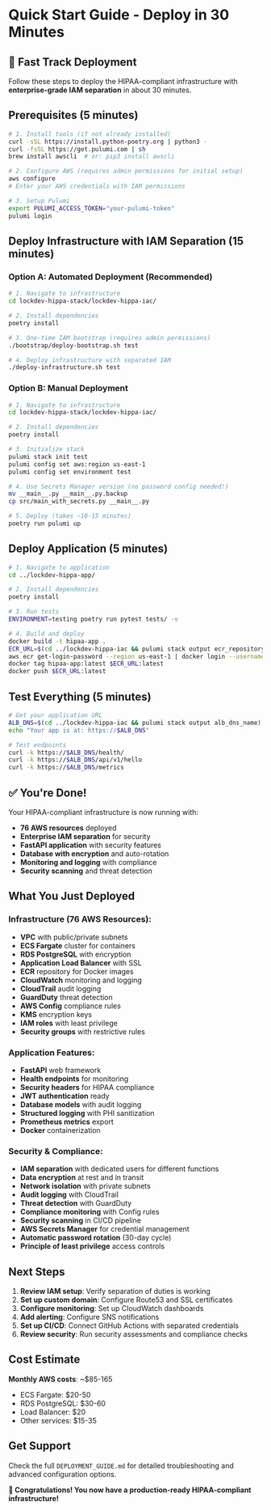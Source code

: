 # Quick Start Guide - Deploy in 30 Minutes

## 🚀 Fast Track Deployment

Follow these steps to deploy the HIPAA-compliant infrastructure with **enterprise-grade IAM separation** in about 30 minutes.

## Prerequisites (5 minutes)

```bash
# 1. Install tools (if not already installed)
curl -sSL https://install.python-poetry.org | python3 -
curl -fsSL https://get.pulumi.com | sh
brew install awscli  # or: pip3 install awscli

# 2. Configure AWS (requires admin permissions for initial setup)
aws configure
# Enter your AWS credentials with IAM permissions

# 3. Setup Pulumi
export PULUMI_ACCESS_TOKEN="your-pulumi-token"
pulumi login
```

## Deploy Infrastructure with IAM Separation (15 minutes)

### Option A: Automated Deployment (Recommended)

```bash
# 1. Navigate to infrastructure
cd lockdev-hippa-stack/lockdev-hippa-iac/

# 2. Install dependencies
poetry install

# 3. One-time IAM bootstrap (requires admin permissions)
./bootstrap/deploy-bootstrap.sh test

# 4. Deploy infrastructure with separated IAM
./deploy-infrastructure.sh test
```

### Option B: Manual Deployment

```bash
# 1. Navigate to infrastructure
cd lockdev-hippa-stack/lockdev-hippa-iac/

# 2. Install dependencies
poetry install

# 3. Initialize stack
pulumi stack init test
pulumi config set aws:region us-east-1
pulumi config set environment test

# 4. Use Secrets Manager version (no password config needed!)
mv __main__.py __main__.py.backup
cp src/main_with_secrets.py __main__.py

# 5. Deploy (takes ~10-15 minutes)
poetry run pulumi up
```

## Deploy Application (5 minutes)

```bash
# 1. Navigate to application
cd ../lockdev-hippa-app/

# 2. Install dependencies
poetry install

# 3. Run tests
ENVIRONMENT=testing poetry run pytest tests/ -v

# 4. Build and deploy
docker build -t hipaa-app .
ECR_URL=$(cd ../lockdev-hippa-iac && pulumi stack output ecr_repository_url)
aws ecr get-login-password --region us-east-1 | docker login --username AWS --password-stdin $ECR_URL
docker tag hipaa-app:latest $ECR_URL:latest
docker push $ECR_URL:latest
```

## Test Everything (5 minutes)

```bash
# Get your application URL
ALB_DNS=$(cd ../lockdev-hippa-iac && pulumi stack output alb_dns_name)
echo "Your app is at: https://$ALB_DNS"

# Test endpoints
curl -k https://$ALB_DNS/health/
curl -k https://$ALB_DNS/api/v1/hello
curl -k https://$ALB_DNS/metrics
```

## ✅ You're Done!

Your HIPAA-compliant infrastructure is now running with:
- **76 AWS resources** deployed
- **Enterprise IAM separation** for security
- **FastAPI application** with security features
- **Database with encryption** and auto-rotation
- **Monitoring and logging** with compliance
- **Security scanning** and threat detection

## What You Just Deployed

### Infrastructure (76 AWS Resources):
- **VPC** with public/private subnets
- **ECS Fargate** cluster for containers
- **RDS PostgreSQL** with encryption
- **Application Load Balancer** with SSL
- **ECR** repository for Docker images
- **CloudWatch** monitoring and logging
- **CloudTrail** audit logging
- **GuardDuty** threat detection
- **AWS Config** compliance rules
- **KMS** encryption keys
- **IAM roles** with least privilege
- **Security groups** with restrictive rules

### Application Features:
- **FastAPI** web framework
- **Health endpoints** for monitoring
- **Security headers** for HIPAA compliance
- **JWT authentication** ready
- **Database models** with audit logging
- **Structured logging** with PHI sanitization
- **Prometheus metrics** export
- **Docker** containerization

### Security & Compliance:
- **IAM separation** with dedicated users for different functions
- **Data encryption** at rest and in transit
- **Network isolation** with private subnets
- **Audit logging** with CloudTrail
- **Threat detection** with GuardDuty
- **Compliance monitoring** with Config rules
- **Security scanning** in CI/CD pipeline
- **AWS Secrets Manager** for credential management
- **Automatic password rotation** (30-day cycle)
- **Principle of least privilege** access controls

## Next Steps

1. **Review IAM setup**: Verify separation of duties is working
2. **Set up custom domain**: Configure Route53 and SSL certificates
3. **Configure monitoring**: Set up CloudWatch dashboards
4. **Add alerting**: Configure SNS notifications
5. **Set up CI/CD**: Connect GitHub Actions with separated credentials
6. **Review security**: Run security assessments and compliance checks

## Cost Estimate

**Monthly AWS costs**: ~$85-165
- ECS Fargate: $20-50
- RDS PostgreSQL: $30-60
- Load Balancer: $20
- Other services: $15-35

## Get Support

Check the full `DEPLOYMENT_GUIDE.md` for detailed troubleshooting and advanced configuration options.

**🎉 Congratulations! You now have a production-ready HIPAA-compliant infrastructure!**